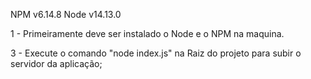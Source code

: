 
NPM v6.14.8
Node v14.13.0

1 - Primeiramente deve ser instalado o Node e o NPM na maquina.

3 - Execute o comando "node index.js" na Raiz do projeto para subir o servidor da aplicação;
